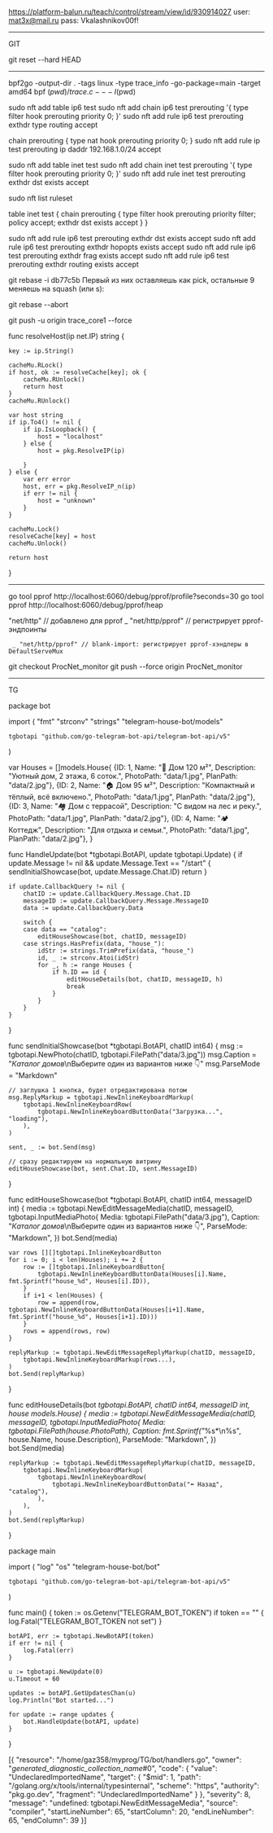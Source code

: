
https://platform-balun.ru/teach/control/stream/view/id/930914027
user: mat3x@mail.ru
pass: Vkalashnikov00f!

__________________________________________________
GIT

git reset --hard HEAD
____________________________________________________



bpf2go -output-dir . -tags linux -type trace_info -go-package=main -target amd64 bpf $(pwd)/trace.c -- -I$(pwd)



sudo nft add table ip6 test
sudo nft add chain ip6 test prerouting '{ type filter hook prerouting priority 0; }'
sudo nft add rule ip6 test prerouting exthdr type routing accept

chain prerouting {
    type nat hook prerouting priority 0;
}
sudo nft add rule ip test prerouting ip daddr 192.168.1.0/24 accept




sudo nft add table inet test
sudo nft add chain inet test prerouting '{ type filter hook prerouting priority 0; }'
sudo nft add rule inet test prerouting exthdr dst exists accept


sudo nft list ruleset

table inet test {
        chain prerouting {
                type filter hook prerouting priority filter; policy accept;
                exthdr dst exists accept
        }
}


sudo nft add rule ip6 test prerouting exthdr dst exists accept
sudo nft add rule ip6 test prerouting exthdr hopopts exists accept
sudo nft add rule ip6 test prerouting exthdr frag exists accept
sudo nft add rule ip6 test prerouting exthdr routing exists accept



git rebase -i db77c5b 
Первый из них оставляешь как pick, остальные 9 меняешь на squash (или s):

git rebase --abort


git push -u origin trace_core1 --force


func resolveHost(ip net.IP) string {

	key := ip.String()

	cacheMu.RLock()
	if host, ok := resolveCache[key]; ok {
		cacheMu.RUnlock()
		return host
	}
	cacheMu.RUnlock()

	var host string
	if ip.To4() != nil {
		if ip.IsLoopback() {
			host = "localhost"
		} else {
			host = pkg.ResolveIP(ip)

		}
	} else {
		var err error
		host, err = pkg.ResolveIP_n(ip)
		if err != nil {
			host = "unknown"
		}
	}

	cacheMu.Lock()
	resolveCache[key] = host
	cacheMu.Unlock()

	return host
}







_______________________________________________________________________________________________


go tool pprof http://localhost:6060/debug/pprof/profile?seconds=30
go tool pprof http://localhost:6060/debug/pprof/heap



"net/http"      // добавлено для pprof
	_ "net/http/pprof" // регистрирует pprof-эндпоинты

     _ "net/http/pprof" // blank-import: регистрирует pprof-хэндлеры в DefaultServeMux



git checkout ProcNet_monitor
git push --force origin ProcNet_monitor


______________________________________________________________________________________________
TG

package bot

import (
	"fmt"
	"strconv"
	"strings"
	"telegram-house-bot/models"

	tgbotapi "github.com/go-telegram-bot-api/telegram-bot-api/v5"
)

var Houses = []models.House{
	{ID: 1, Name: "🏡 Дом 120 м²", Description: "Уютный дом, 2 этажа, 6 соток.", PhotoPath: "data/1.jpg", PlanPath: "data/2.jpg"},
	{ID: 2, Name: "🏠 Дом 95 м²", Description: "Компактный и тёплый, всё включено.", PhotoPath: "data/1.jpg", PlanPath: "data/2.jpg"},
	{ID: 3, Name: "🏘 Дом с террасой", Description: "С видом на лес и реку.", PhotoPath: "data/1.jpg", PlanPath: "data/2.jpg"},
	{ID: 4, Name: "🏕 Коттедж", Description: "Для отдыха и семьи.", PhotoPath: "data/1.jpg", PlanPath: "data/2.jpg"},
}

func HandleUpdate(bot *tgbotapi.BotAPI, update tgbotapi.Update) {
	if update.Message != nil && update.Message.Text == "/start" {
		sendInitialShowcase(bot, update.Message.Chat.ID)
		return
	}

	if update.CallbackQuery != nil {
		chatID := update.CallbackQuery.Message.Chat.ID
		messageID := update.CallbackQuery.Message.MessageID
		data := update.CallbackQuery.Data

		switch {
		case data == "catalog":
			editHouseShowcase(bot, chatID, messageID)
		case strings.HasPrefix(data, "house_"):
			idStr := strings.TrimPrefix(data, "house_")
			id, _ := strconv.Atoi(idStr)
			for _, h := range Houses {
				if h.ID == id {
					editHouseDetails(bot, chatID, messageID, h)
					break
				}
			}
		}
	}
}


func sendInitialShowcase(bot *tgbotapi.BotAPI, chatID int64) {
	msg := tgbotapi.NewPhoto(chatID, tgbotapi.FilePath("data/3.jpg"))
	msg.Caption = "*Каталог домов*\nВыберите один из вариантов ниже 👇"
	msg.ParseMode = "Markdown"

	// заглушка 1 кнопка, будет отредактирована потом
	msg.ReplyMarkup = tgbotapi.NewInlineKeyboardMarkup(
		tgbotapi.NewInlineKeyboardRow(
			tgbotapi.NewInlineKeyboardButtonData("Загрузка...", "loading"),
		),
	)

	sent, _ := bot.Send(msg)

	// сразу редактируем на нормальную витрину
	editHouseShowcase(bot, sent.Chat.ID, sent.MessageID)
}

func editHouseShowcase(bot *tgbotapi.BotAPI, chatID int64, messageID int) {
	media := tgbotapi.NewEditMessageMedia(chatID, messageID, tgbotapi.InputMediaPhoto{
		Media:     tgbotapi.FilePath("data/3.jpg"),
		Caption:   "*Каталог домов*\nВыберите один из вариантов ниже 👇",
		ParseMode: "Markdown",
	})
	bot.Send(media)

	var rows [][]tgbotapi.InlineKeyboardButton
	for i := 0; i < len(Houses); i += 2 {
		row := []tgbotapi.InlineKeyboardButton{
			tgbotapi.NewInlineKeyboardButtonData(Houses[i].Name, fmt.Sprintf("house_%d", Houses[i].ID)),
		}
		if i+1 < len(Houses) {
			row = append(row, tgbotapi.NewInlineKeyboardButtonData(Houses[i+1].Name, fmt.Sprintf("house_%d", Houses[i+1].ID)))
		}
		rows = append(rows, row)
	}

	replyMarkup := tgbotapi.NewEditMessageReplyMarkup(chatID, messageID,
		tgbotapi.NewInlineKeyboardMarkup(rows...),
	)
	bot.Send(replyMarkup)
}

func editHouseDetails(bot *tgbotapi.BotAPI, chatID int64, messageID int, house models.House) {
	media := tgbotapi.NewEditMessageMedia(chatID, messageID, tgbotapi.InputMediaPhoto{
		Media:     tgbotapi.FilePath(house.PhotoPath),
		Caption:   fmt.Sprintf("*%s*\n%s", house.Name, house.Description),
		ParseMode: "Markdown",
	})
	bot.Send(media)

	replyMarkup := tgbotapi.NewEditMessageReplyMarkup(chatID, messageID,
		tgbotapi.NewInlineKeyboardMarkup(
			tgbotapi.NewInlineKeyboardRow(
				tgbotapi.NewInlineKeyboardButtonData("⬅️ Назад", "catalog"),
			),
		),
	)
	bot.Send(replyMarkup)
}





package main

import (
	"log"
	"os"
	"telegram-house-bot/bot"

	tgbotapi "github.com/go-telegram-bot-api/telegram-bot-api/v5"
)

func main() {
	token := os.Getenv("TELEGRAM_BOT_TOKEN")
	if token == "" {
		log.Fatal("TELEGRAM_BOT_TOKEN not set")
	}

	botAPI, err := tgbotapi.NewBotAPI(token)
	if err != nil {
		log.Fatal(err)
	}

	u := tgbotapi.NewUpdate(0)
	u.Timeout = 60

	updates := botAPI.GetUpdatesChan(u)
	log.Println("Bot started...")

	for update := range updates {
		bot.HandleUpdate(botAPI, update)
	}
}


[{
	"resource": "/home/gaz358/myprog/TG/bot/handlers.go",
	"owner": "_generated_diagnostic_collection_name_#0",
	"code": {
		"value": "UndeclaredImportedName",
		"target": {
			"$mid": 1,
			"path": "/golang.org/x/tools/internal/typesinternal",
			"scheme": "https",
			"authority": "pkg.go.dev",
			"fragment": "UndeclaredImportedName"
		}
	},
	"severity": 8,
	"message": "undefined: tgbotapi.NewEditMessageMedia",
	"source": "compiler",
	"startLineNumber": 65,
	"startColumn": 20,
	"endLineNumber": 65,
	"endColumn": 39
}]








